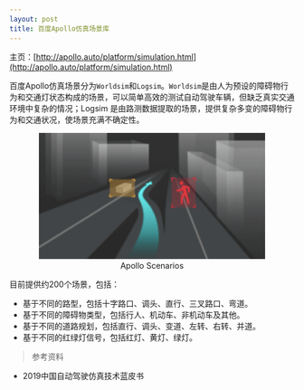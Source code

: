 ```yaml
---
layout: post
title: 百度Apollo仿真场景库
---
```


主页：[http://apollo.auto/platform/simulation.html](http://apollo.auto/platform/simulation.html)

百度Apollo仿真场景分为`Worldsim`和`Logsim`。`Worldsim`是由人为预设的障碍物行为和交通灯状态构成的场景，可以简单高效的测试自动驾驶车辆，但缺乏真实交通环境中复杂的情况；Logsim 是由路测数据提取的场景，提供复杂多变的障碍物行为和交通状况，使场景充满不确定性。

<p style="text-align:center">
	<img src="/topics/img/apollo/apollo-scenarios.png" width="400" />
	<br /> Apollo Scenarios
</p>


目前提供约200个场景，包括：
- 基于不同的路型，包括十字路口、调头、直行、三叉路口、弯道。
- 基于不同的障碍物类型，包括行人、机动车、非机动车及其他。
- 基于不同的道路规划，包括直行、调头、变道、左转、右转、并道。
- 基于不同的红绿灯信号，包括红灯、黄灯、绿灯。

> 参考资料

- 2019中国自动驾驶仿真技术蓝皮书

